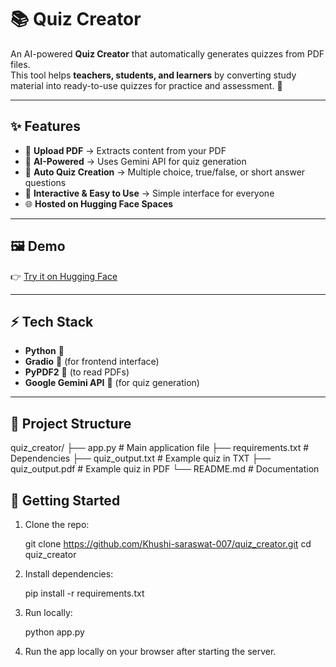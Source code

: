 # 📚 Quiz Creator  

An AI-powered **Quiz Creator** that automatically generates quizzes from PDF files.  
This tool helps **teachers, students, and learners** by converting study material into ready-to-use quizzes for practice and assessment. 🚀  

---

## ✨ Features  

- 📄 **Upload PDF** → Extracts content from your PDF  
- 🤖 **AI-Powered** → Uses Gemini API for quiz generation  
- 📝 **Auto Quiz Creation** → Multiple choice, true/false, or short answer questions  
- 🎯 **Interactive & Easy to Use** → Simple interface for everyone  
- 🌐 **Hosted on Hugging Face Spaces**  

---

## 🖼️ Demo  

👉 [Try it on Hugging Face](https://huggingface.co/spaces/khushisaraswat2007/quiz_creator)  

---

## ⚡ Tech Stack  

- **Python** 🐍  
- **Gradio** 🎨 (for frontend interface)  
- **PyPDF2** 📄 (to read PDFs)  
- **Google Gemini API** 🤖 (for quiz generation)  

---

## 📂 Project Structure

quiz_creator/
├── app.py              # Main application file
├── requirements.txt    # Dependencies
├── quiz_output.txt     # Example quiz in TXT
├── quiz_output.pdf     # Example quiz in PDF
└── README.md           # Documentation

## 🚀 Getting Started  


1. Clone the repo:  
   
   git clone https://github.com/Khushi-saraswat-007/quiz_creator.git
   cd quiz_creator
   
3. Install dependencies:

   pip install -r requirements.txt
   
3. Run locally:

   python app.py
   
4. Run the app locally on your browser after starting the server.
